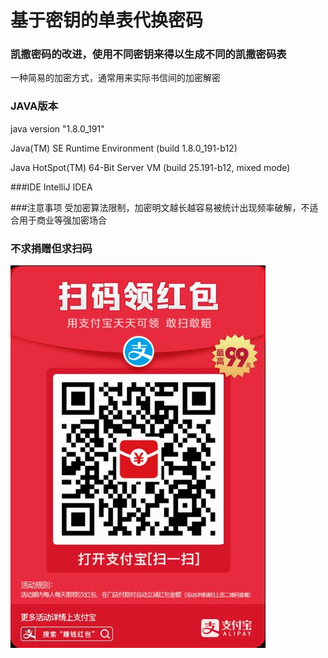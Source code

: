 # 基于密钥的单表代换密码

### 凯撒密码的改进，使用不同密钥来得以生成不同的凯撒密码表

一种简易的加密方式，通常用来实际书信间的加密解密

### JAVA版本
java version "1.8.0_191"

Java(TM) SE Runtime Environment (build 1.8.0_191-b12)

Java HotSpot(TM) 64-Bit Server VM (build 25.191-b12, mixed mode) 

###IDE
IntelliJ IDEA

###注意事项
受加密算法限制，加密明文越长越容易被统计出现频率破解，不适合用于商业等强加密场合


### 不求捐赠但求扫码

![图片加载失败](https://github.com/50Death/CipheredSocketChat/blob/master/%E6%94%AF%E4%BB%98%E5%AE%9D%E7%BA%A2%E5%8C%85.jpg)